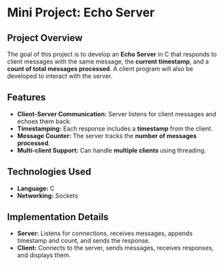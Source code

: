 # **Mini Project: Echo Server**

## **Project Overview**
The goal of this project is to develop an **Echo Server** in C that responds to client messages with the same message, the **current timestamp**, and a **count of total messages processed**. A client program will also be developed to interact with the server.

## **Features**
- **Client-Server Communication:** Server listens for client messages and echoes them back.
- **Timestamping:** Each response includes a **timestamp** from the client.
- **Message Counter:** The server tracks the **number of messages processed**.
- **Multi-client Support:** Can handle **multiple clients** using threading.

## **Technologies Used**
- **Language:** C  
- **Networking:** Sockets  

## **Implementation Details**
- **Server:** Listens for connections, receives messages, appends timestamp and count, and sends the response.
- **Client:** Connects to the server, sends messages, receives responses, and displays them.

